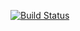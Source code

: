 [![Build Status](https://travis-ci.org/gterzian/flux-challenge.svg)](https://travis-ci.org/gterzian/flux-challenge)
